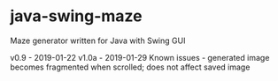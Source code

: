 # java-swing-maze

Maze generator written for Java with Swing GUI

v0.9 - 2019-01-22
v1.0a - 2019-01-29
  Known issues - generated image becomes fragmented when scrolled; does not affect saved image
